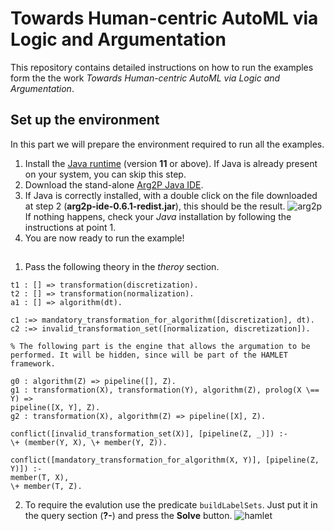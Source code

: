 # Towards Human-centric AutoML via Logic and Argumentation

This repository contains detailed instructions on how to run the examples form the the work _Towards Human-centric AutoML via Logic and Argumentation_.

## Set up the environment

In this part we will prepare the environment required to run all the examples.

1. Install the [Java runtime](https://adoptium.net/releases.html?variant=openjdk11&jvmVariant=hotspot) (version **11** or above). If Java is already present on your system, you can skip this step.
2. Download the stand-alone [Arg2P Java IDE](https://github.com/tuProlog/arg2p-kt/releases/download/0.6.1/arg2p-ide-0.6.1-redist.jar).
3. If Java is correctly installed, with a double click on the file downloaded at step 2 (__arg2p-ide-0.6.1-redist.jar__), this should be the result.
![arg2p](https://user-images.githubusercontent.com/41596745/155752310-b3d42d4b-6034-4b48-96f5-c6f1500301ff.png)
If nothing happens, check your _Java_ installation by following the instructions at point 1.
4. You are now ready to run the example!

## 

1. Pass the following theory in the _theroy_ section.

```
t1 : [] => transformation(discretization).
t2 : [] => transformation(normalization).
a1 : [] => algorithm(dt).

c1 :=> mandatory_transformation_for_algorithm([discretization], dt).
c2 :=> invalid_transformation_set([normalization, discretization]).

% The following part is the engine that allows the argumation to be performed. It will be hidden, since will be part of the HAMLET framework.

g0 : algorithm(Z) => pipeline([], Z).
g1 : transformation(X), transformation(Y), algorithm(Z), prolog(X \== Y) =>
pipeline([X, Y], Z).
g2 : transformation(X), algorithm(Z) => pipeline([X], Z).

conflict([invalid_transformation_set(X)], [pipeline(Z, _)]) :-
\+ (member(Y, X), \+ member(Y, Z)).

conflict([mandatory_transformation_for_algorithm(X, Y)], [pipeline(Z, Y)]) :-
member(T, X),
\+ member(T, Z).
```

2. To require the evalution use the predicate `buildLabelSets`. Just put it in the query section (__?-__) and press the __Solve__ button.
![hamlet](https://user-images.githubusercontent.com/41596745/155752381-b7c967c4-1019-435f-a71d-52c0231a8a63.png)

